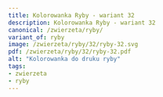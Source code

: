 ```yaml
---
title: Kolorowanka Ryby - wariant 32
description: Kolorowanka Ryby - wariant 32
canonical: /zwierzeta/ryby/
variant_of: ryby
image: /zwierzeta/ryby/32/ryby-32.svg
pdf: /zwierzeta/ryby/32/ryby-32.pdf
alt: "Kolorowanka do druku ryby"
tags:
- zwierzeta
- ryby
---
```

